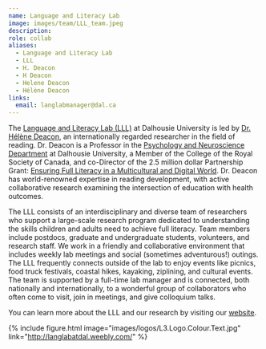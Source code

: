 ```yaml
---
name: Language and Literacy Lab
image: images/team/LLL_team.jpeg
description: 
role: collab
aliases:
  - Language and Literacy Lab
  - LLL
  - H. Deacon
  - H Deacon
  - Helene Deacon
  - Hélène Deacon
links:
  email: langlabmanager@dal.ca
---
```


The [Language and Literacy Lab (LLL)](https://langlabatdal.weebly.com/) at Dalhousie University is led by [Dr. Hélène Deacon](https://www.dal.ca/faculty/science/psychology_neuroscience/faculty-staff/our-faculty/helene-deacon.html), an internationally regarded researcher in the field of reading. Dr. Deacon is a Professor in the [Psychology and Neuroscience Department](https://www.dal.ca/faculty/science/psychology_neuroscience.html) at Dalhousie University, a Member of the College of the Royal Society of Canada, and co-Director of the 2.5 million dollar Partnership Grant: [Ensuring Full Literacy in a Multicultural and Digital World](https://ensuringliteracy.ca/). Dr. Deacon has world-renowned expertise in reading development, with active collaborative research examining the intersection of education with health outcomes.

The LLL consists of an interdisciplinary and diverse team of researchers who support a large-scale research program dedicated to understanding the skills children and adults need to achieve full literacy. Team members include postdocs, graduate and undergraduate students, volunteers, and research staff. We work in a friendly and collaborative environment that includes weekly lab meetings and social (sometimes adventurous!) outings. The LLL frequently connects outside of the lab to enjoy events like picnics, food truck festivals, coastal hikes, kayaking, ziplining, and cultural events. The team is supported by a full-time lab manager and is connected, both nationally and internationally, to a wonderful group of collaborators who often come to visit, join in meetings, and give colloquium talks.

You can learn more about the LLL and our research by visiting our [website](http://langlabatdal.weebly.com/).

{% include figure.html image="images/logos/L3.Logo.Colour.Text.jpg" link="http://langlabatdal.weebly.com/" %}